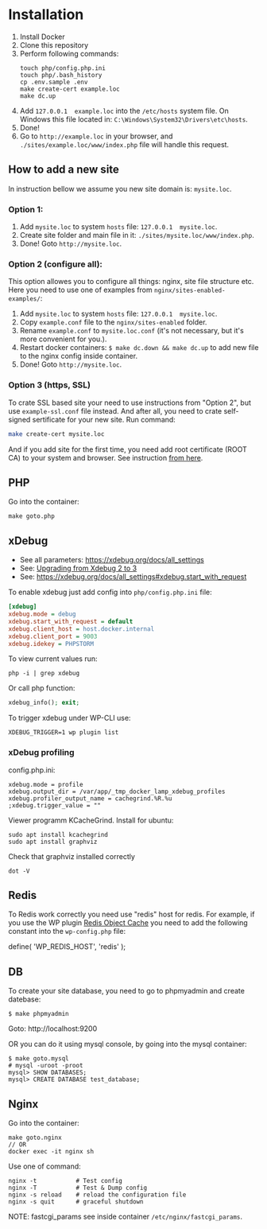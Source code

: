 Installation
============

1. Install Docker
2. Clone this repository 
3. Perform following commands:
   ```
   touch php/config.php.ini
   touch php/.bash_history
   cp .env.sample .env
   make create-cert example.loc
   make dc.up
   ```
4. Add `127.0.0.1  example.loc` into the `/etc/hosts` system file. 
   On Windows this file located in: `C:\Windows\System32\Drivers\etc\hosts`.
5. Done!
6. Go to `http://example.loc` in your browser, and `./sites/example.loc/www/index.php` file will handle this request.


How to add a new site
---------------------
In instruction bellow we assume you new site domain is: `mysite.loc`.

### Option 1:
1. Add `mysite.loc` to system `hosts` file: `127.0.0.1  mysite.loc`.
2. Create site folder and main file in it: `./sites/mysite.loc/www/index.php`.
3. Done! Goto `http://mysite.loc`.

### Option 2 (configure all):
This option allowes you to configure all things: nginx, site file structure etc.
Here you need to use one of examples from `nginx/sites-enabled-examples/`:

1. Add `mysite.loc` to system `hosts` file: `127.0.0.1  mysite.loc`.
2. Copy `example.conf` file to the `nginx/sites-enabled` folder.
3. Rename `example.conf` to `mysite.loc.conf` (it's not necessary, but it's more convenient for you.).
4. Restart docker containers: `$ make dc.down && make dc.up` to add new file to the nginx config inside container.
5. Done! Goto `http://mysite.loc`.

### Option 3 (https, SSL)
To crate SSL based site your need to use instructions from "Option 2", but use `example-ssl.conf` file instead.
And after all, you need to crate self-signed sertificate for your new site. Run command:
```sh
make create-cert mysite.loc
```
And if you add site for the first time, you need add root certificate (ROOT CA) to your system and browser. See instruction [from here](certs/README.md).



PHP
---
Go into the container:

    make goto.php


xDebug
------
- See all parameters: https://xdebug.org/docs/all_settings
- See: [Upgrading from Xdebug 2 to 3](https://xdebug.org/docs/upgrade_guide)
- See: https://xdebug.org/docs/all_settings#xdebug.start_with_request

To enable xdebug just add config into `php/config.php.ini` file:
```ini
[xdebug]
xdebug.mode = debug
xdebug.start_with_request = default
xdebug.client_host = host.docker.internal
xdebug.client_port = 9003
xdebug.idekey = PHPSTORM
```

To view current values run:
```shell
php -i | grep xdebug
```

Or call php function:
```php
xdebug_info(); exit;
```

To trigger xdebug under WP-CLI use:
```shell
XDEBUG_TRIGGER=1 wp plugin list
```

### xDebug profiling

config.php.ini:
```
xdebug.mode = profile
xdebug.output_dir = /var/app/_tmp_docker_lamp_xdebug_profiles
xdebug.profiler_output_name = cachegrind.%R.%u
;xdebug.trigger_value = ""
```

Viewer programm KCacheGrind. Install for ubuntu:
```shell
sudo apt install kcachegrind
sudo apt install graphviz
```
Check that graphviz installed correctly
```
dot -V
```




Redis
-----
To Redis work correctly you need use "redis" host for redis. 
For example, if you use the WP plugin [Redis Object Cache](https://wordpress.org/plugins/redis-cache/) you need to add the following constant into the `wp-config.php` file:

   define( 'WP_REDIS_HOST', 'redis' );


DB
--
To create your site database, you need to go to phpmyadmin and create datebase:

    $ make phpmyadmin

Goto: http://localhost:9200

OR you can do it using mysql console, by going into the mysql container:

    $ make goto.mysql
    # mysql -uroot -proot
    mysql> SHOW DATABASES;
    mysql> CREATE DATABASE test_database;


Nginx
-----
Go into the container:

    make goto.nginx
    // OR
    docker exec -it nginx sh

Use one of command:

    nginx -t           # Test config
    nginx -T           # Test & Dump config
    nginx -s reload    # reload the configuration file
    nginx -s quit      # graceful shutdown

NOTE: fastcgi_params see inside container `/etc/nginx/fastcgi_params`.
